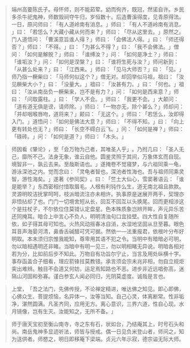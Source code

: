 
> 端州高要陈氏子。母怀师，则不能茹荤。幼而徇齐，既冠，然诺自许。乡民多杀牛祀鬼神，师数毁祠夺牛归，岁恒数十。后造曹溪得度，见青原得法。一日，原问师曰：​「有人道岭南有消息。​」师曰：​「有人不道岭南有消息。​」曰：​「若恁么？大藏小藏从何而来？​」师曰：​「尽从这里去。​」原然之。门人道悟问：​「曹溪意旨谁人得？​」师曰：​「会佛法人得。​」曰：​「师还得否？​」师曰：​「不得。​」曰：​「为甚么不得？​」曰：​「我不会佛法。​」僧问：​「如何是解脱？​」师曰：​「谁缚汝？​」问：​「如何是净土？​」师曰：​「谁垢汝？​」问：​「如何是涅槃？​」曰：​「谁将生死与汝？​」师问新到：​「从甚么处来？​」曰：​「江西来。​」师曰：​「见马大师否？​」曰：​「见。​」师乃指一橛柴曰：​「马师何似这个？​」僧无对。却回举似马祖，祖曰：​「汝见橛柴大小？​」曰：​「没量大。​」祖曰：​「汝甚有力。​」曰：​「何也。​」祖曰：​「汝从南岳负一橛柴来，岂不是有力？​」问：​「如何是西来意？​」师曰：​「问取露柱。​」曰：​「学人不会。​」师曰：​「我更不会。​」大颠问：​「道有道无俱是谤，请师除。​」师曰：​「一物亦无，除个甚么？​」师却问：​「并却咽喉唇吻，道将来？​」颠曰：​「无这个。​」师曰：​「若恁么，汝即得入门。​」道悟问：​「如何是佛法大意？​」师曰：​「不得不知。​」曰：​「向上更有转处也无？​」师曰：​「长空不碍白云飞。​」问：​「如何是禅？​」师曰：​「碌砖。​」问：​「如何是道？​」师曰：​「木头。​」

> 师因看《肇论》​，至「会万物为己者，其唯圣人乎」​。乃拊几曰：​「圣人无己，靡所不己。法身无象，谁云自他。圆鉴灵照于其间，万象体玄而自现。境智非一，孰云去来。至哉斯语也。​」遂掩卷不觉寝梦，与六祖同乘一龟，游泳深池之内。觉而念曰：​「灵龟者智也，深池者性海也。吾与祖师同乘灵智，游性海矣。​」遂著《参同契》​。曰：​「竺土大仙心，雪窦著语云：​「谁是能举？​」东西密相付惜取眉毛。人根有利钝作么生，道无南北祖且款款。灵源明皎洁抚掌呵呵，枝派暗流注亦未相许。执事原是迷展开两手，契理亦非悟拈却了也。门门一切境舍短从长，回互不回互以头换尾。回而更相涉这个是拄杖子，不尔依位住莫错认定盘星。色本殊质象岂辨开眸，声元异乐苦还同掩耳。暗合上中言心不负人，明明清浊句口宜挂壁。四大性自复随所依，如子得其母可知也。火热风动摇春冰自消，水湿地坚固从旦至暮。眼色耳音声海晏河清，鼻香舌碱醋可凭可据。然依一—法重报君，依根叶分布好明取。本末须归宗惟我能知，尊卑用其语不犯之令。当明中有暗暗必可明，勿以暗相遇明还非睹。当暗中有明一见三，勿以明相睹无异说。明暗各相对若为分，比如前后步不知此。万物自有功旨尔宁止，当言及用处纵横十字。事存函盖合子细看，理应箭锋拄莫教错。承言须会宗未兆非相，勿自立规炬突出难辨。触目不会道又何妨，运足焉知路也不恶。进步非近远唱弥高，迷隔山河固和弥寡。谨白参玄人闻必同归，光阴莫虚度。诚哉是言也。

> 上堂，​「吾之法门，先佛传授，不论禅定精进，唯达佛之知见。即心即佛，心佛众生、菩提烦恼，名异体一，汝等当知。自己心灵，体离断常。性非垢净，湛然圆满。凡圣齐同，应用无方。离心意识，三界六道，性自心现。水月镜像，岂有生灭。汝能知之，无所不备。​」

> 师于唐天宝初至衡山南寺，寺之东有石，状如台，乃结庵其上，时号石头和尚。南岳鬼神多显迹听法，师皆与授戒。偶一日见负米登山者，师问之，知为送供者。师愍之，明日即移庵下梁端。贞元六年示寂，德宗谥无际大师。
